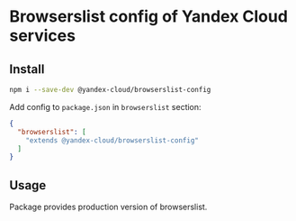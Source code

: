 # Browserslist config of Yandex Cloud services

## Install

```bash
npm i --save-dev @yandex-cloud/browserslist-config
```

Add config to `package.json` in `browserslist` section:

```json
{
  "browserslist": [
    "extends @yandex-cloud/browserslist-config"
  ]
}
```

## Usage

Package provides production version of browserslist.
